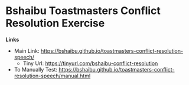 # Bshaibu Toastmasters Conflict Resolution Exercise

**Links**
- Main Link: https://bshaibu.github.io/toastmasters-conflict-resolution-speech/
    - Tiny Url: https://tinyurl.com/bshaibu-conflict-resolution
- To Manually Test: https://bshaibu.github.io/toastmasters-conflict-resolution-speech/manual.html

